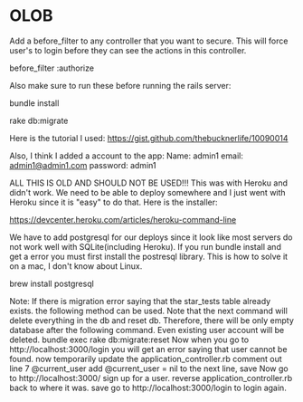 # OLOB
Add a before_filter to any controller that you want to secure. This will force user's to login before they can see the actions in this controller.

before_filter :authorize

Also make sure to run these before running the rails server:

bundle install

rake db:migrate

Here is the tutorial I used:
https://gist.github.com/thebucknerlife/10090014

Also, I think I added a account to the app:
Name: admin1
email: admin1@admin1.com
password: admin1

ALL THIS IS OLD AND SHOULD NOT BE USED!!!
This was with Heroku and didn't work.
We need to be able to deploy somewhere and I just went with Heroku since it is "easy" to do that. Here is the installer:

https://devcenter.heroku.com/articles/heroku-command-line

We have to add postgresql for our deploys since it look like most servers do not work well with SQLite(including Heroku). If you run bundle install and get a error you must first install the postresql library. This is how to solve it on a mac, I don't know about Linux.

brew install postgresql

Note: If there is migration error saying that the star_tests table already exists. 
the following method can be used. 
Note that the next command will delete everything in the db and reset db. Therefore, there will be only empty database after the following command. Even existing user account will be deleted. 
bundle exec rake db:migrate:reset
Now when you go to http://localhost:3000/login you will get an error saying that user cannot be found. 
now temporarily update the application_controller.rb
comment out line 7 @current_user
add @current_user = nil to the next line, save 
Now go to http://localhost:3000/ sign up for a user. 
reverse application_controller.rb back to where it was. save
go to http://localhost:3000/login to login again. 